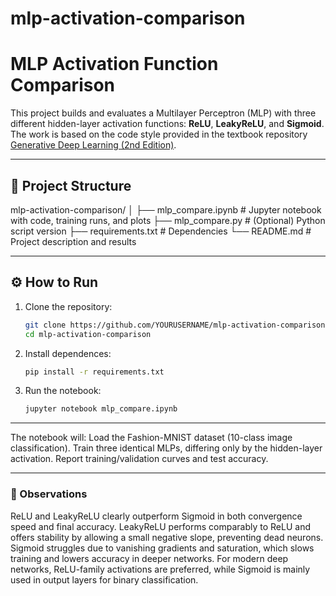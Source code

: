 # mlp-activation-comparison
# MLP Activation Function Comparison

This project builds and evaluates a Multilayer Perceptron (MLP) with three different hidden-layer activation functions: **ReLU**, **LeakyReLU**, and **Sigmoid**.  
The work is based on the code style provided in the textbook repository [Generative Deep Learning (2nd Edition)](https://github.com/davidADSP/Generative_Deep_Learning_2nd_Edition).

---

## 📂 Project Structure
mlp-activation-comparison/
│
├── mlp_compare.ipynb # Jupyter notebook with code, training runs, and plots
├── mlp_compare.py # (Optional) Python script version
├── requirements.txt # Dependencies
└── README.md # Project description and results


---

## ⚙️ How to Run
1. Clone the repository:
   ```bash
   git clone https://github.com/YOURUSERNAME/mlp-activation-comparison.git
   cd mlp-activation-comparison

2. Install dependences:
   ```bash
   pip install -r requirements.txt
   
3. Run the notebook:
   ```bash
   jupyter notebook mlp_compare.ipynb

----

The notebook will:
Load the Fashion-MNIST dataset (10-class image classification).
Train three identical MLPs, differing only by the hidden-layer activation.
Report training/validation curves and test accuracy.


---


### 📝 Observations

ReLU and LeakyReLU clearly outperform Sigmoid in both convergence speed and final accuracy.
LeakyReLU performs comparably to ReLU and offers stability by allowing a small negative slope, preventing dead neurons.
Sigmoid struggles due to vanishing gradients and saturation, which slows training and lowers accuracy in deeper networks.
For modern deep networks, ReLU-family activations are preferred, while Sigmoid is mainly used in output layers for binary classification.
